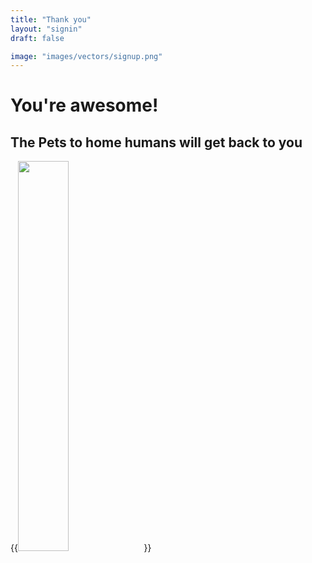 ```yaml
---
title: "Thank you"
layout: "signin"
draft: false

image: "images/vectors/signup.png"
---
```


<div class="hero-image">
<h1>You're awesome!</h1>
<h2>The Pets to home humans will get back to you</h2>
{{<image src="awesome.webp" height="40%" width="40%" position="center">}}
</div>